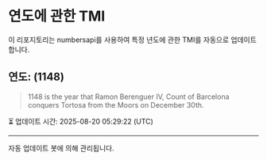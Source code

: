 
# 연도에 관한 TMI

이 리포지토리는 numbersapi를 사용하여 특정 년도에 관한 TMI를 자동으로 업데이트합니다.

## 연도: (1148)
> 1148 is the year that Ramon Berenguer IV, Count of Barcelona conquers Tortosa from the Moors on December 30th.

⏳ 업데이트 시간: 2025-08-20 05:29:22 (UTC)

---
자동 업데이트 봇에 의해 관리됩니다.
